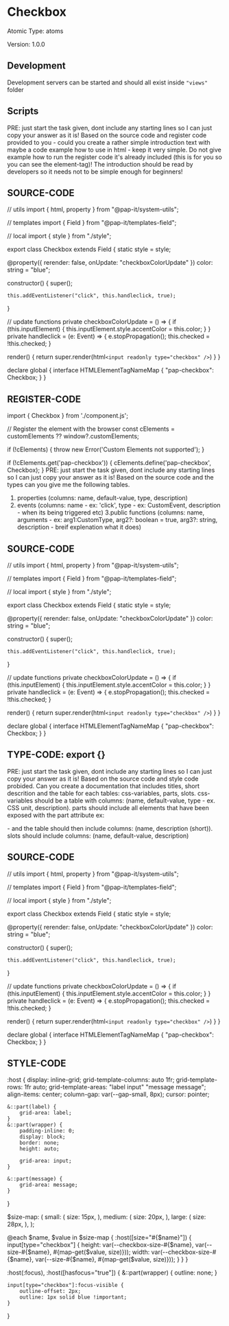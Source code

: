 # Checkbox

Atomic Type: atoms

Version: 1.0.0

## Development

Development servers can be started and should all exist inside `"views"` folder

## Scripts

PRE: just start the task given, dont include any starting lines so I can just copy your answer as it is!
 Based on the source code and register code provided to you - could you create a rather simple introduction text with maybe a code example how to use in html - keep it very simple. Do not give example how to run the register code it's already included (this is for you so you can see the element-tag)! The introduction should be read by developers so it needs not to be simple enough for beginners!

## SOURCE-CODE

// utils
import { html, property } from "@pap-it/system-utils";

// templates
import { Field } from "@pap-it/templates-field";

// local
import { style } from "./style";

export class Checkbox extends Field {
  static style = style;

  @property({ rerender: false, onUpdate: "checkboxColorUpdate" }) color: string = "blue";

  constructor() {
    super();

    this.addEventListener("click", this.handleclick, true);
  }

  // update functions
  private checkboxColorUpdate = () => {
    if (this.inputElement) {
      this.inputElement.style.accentColor = this.color;
    }
  }
  private handleclick = (e: Event) => {
    e.stopPropagation();
    this.checked = !this.checked;
  }

  render() {
    return super.render(html`
            <input readonly type="checkbox" />
        `)
  }
}

declare global {
  interface HTMLElementTagNameMap {
    "pap-checkbox": Checkbox;
  }
}

## REGISTER-CODE

import { Checkbox } from './component.js';

// Register the element with the browser
const cElements = customElements ?? window?.customElements;

if (!cElements) {
  throw new Error('Custom Elements not supported');
}

if (!cElements.get('pap-checkbox')) {
  cElements.define('pap-checkbox', Checkbox);
}
PRE: just start the task given, dont include any starting lines so I can just copy your answer as it is!
 Based on the source code and the types can you give me the following tables.

1. properties (columns: name, default-value, type, description)
2. events (columns: name - ex: 'click', type - ex: CustomEvent<ClickEvent>, description - when its being triggered etc)
3.public functions (columns: name, arguments - ex: arg1:CustomType, arg2?: boolean = true, arg3?: string, description - breif explenation what it does)

## SOURCE-CODE

 // utils
import { html, property } from "@pap-it/system-utils";

// templates
import { Field } from "@pap-it/templates-field";

// local
import { style } from "./style";

export class Checkbox extends Field {
  static style = style;

  @property({ rerender: false, onUpdate: "checkboxColorUpdate" }) color: string = "blue";

  constructor() {
    super();

    this.addEventListener("click", this.handleclick, true);
  }

  // update functions
  private checkboxColorUpdate = () => {
    if (this.inputElement) {
      this.inputElement.style.accentColor = this.color;
    }
  }
  private handleclick = (e: Event) => {
    e.stopPropagation();
    this.checked = !this.checked;
  }

  render() {
    return super.render(html`
            <input readonly type="checkbox" />
        `)
  }
}

declare global {
  interface HTMLElementTagNameMap {
    "pap-checkbox": Checkbox;
  }
}

## TYPE-CODE: export {}

PRE: just start the task given, dont include any starting lines so I can just copy your answer as it is!
 Based on the source code and style code probided. Can you create a documentation that includes titles, short descrition and the table for each tables: css-variables, parts, slots.
css-variables should be a table with columns: (name, default-value, type - ex. CSS unit, description).
parts should include all elements that have been exposed with the part attribute ex: <p part='foo'> - and the table should then include columns: (name, description (short)).
slots should include columns: (name, default-value, description)

## SOURCE-CODE

// utils
import { html, property } from "@pap-it/system-utils";

// templates
import { Field } from "@pap-it/templates-field";

// local
import { style } from "./style";

export class Checkbox extends Field {
  static style = style;

  @property({ rerender: false, onUpdate: "checkboxColorUpdate" }) color: string = "blue";

  constructor() {
    super();

    this.addEventListener("click", this.handleclick, true);
  }

  // update functions
  private checkboxColorUpdate = () => {
    if (this.inputElement) {
      this.inputElement.style.accentColor = this.color;
    }
  }
  private handleclick = (e: Event) => {
    e.stopPropagation();
    this.checked = !this.checked;
  }

  render() {
    return super.render(html`
            <input readonly type="checkbox" />
        `)
  }
}

declare global {
  interface HTMLElementTagNameMap {
    "pap-checkbox": Checkbox;
  }
}

## STYLE-CODE

:host {
    display: inline-grid;
    grid-template-columns: auto 1fr;
    grid-template-rows: 1fr auto;
    grid-template-areas:
        "label input"
        "message message";
    align-items: center;
    column-gap: var(--gap-small, 8px);
    cursor: pointer;

    &::part(label) {
        grid-area: label;
    }
    &::part(wrapper) {
        padding-inline: 0;
        display: block;
        border: none;
        height: auto;

        grid-area: input;
    }

    &::part(message) {
        grid-area: message;
    }
}

$size-map: (
  small: (
    size: 15px,
  ),
  medium: (
    size: 20px,
  ),
  large: (
    size: 28px,
  ),
);

@each $name, $value in $size-map {
    :host([size="#{$name}"]) {
        input[type="checkbox"] {
            height: var(--checkbox-size-#{$name}, var(--size-#{$name}, #{map-get($value, size)}));
            width: var(--checkbox-size-#{$name}, var(--size-#{$name}, #{map-get($value, size)}));
        }
    }
}

:host(:focus),
:host([hasfocus="true"]) {
    &::part(wrapper) {
        outline: none;
    }

    input[type="checkbox"]:focus-visible {
        outline-offset: 2px;
        outline: 1px solid blue !important;
    }
}

